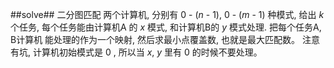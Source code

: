 ﻿##solve##
二分图匹配
两个计算机, 分别有 $0$ - ($n$ - $1$), $0$ - ($m$ - $1$) 种模式, 给出 $k$ 个任务, 每个任务能由计算机A 的 $x$ 模式,
和计算机B的 $y$ 模式处理.
把每个任务A, B计算机 能处理的作为一个映射, 然后求最小点覆盖数, 也就是最大匹配数。
注意有坑, 计算机初始模式是 $0$ , 所以当 $x$, $y$ 里有 $0$ 的时候不要处理。